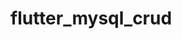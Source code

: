 # flutter_mysql_crud



 <!-- ## Home Page
<img src="images/1st.png" width="220" height="420" >


 ## Add Data
<img src="images/add.png" width="220" height="420" >


 ## Edit Data
<img src="images/2nd.png" width="220" height="420" >


 ## Delete Data
<img src="images/3rd.png" width="220" height="420" > -->
